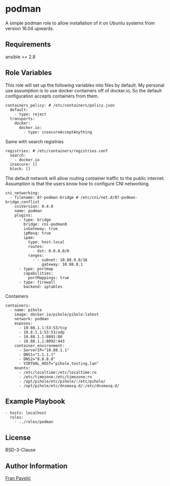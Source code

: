 podman
=========

A simple podman role to allow installation of it on Ubuntu systems from version 16.04 upwards.

Requirements
------------
ansible >= 2.8

Role Variables
--------------

This role will set up the following variables into files by default.
My personal use assumption is to use docker containers off of docker.io,
So the default configuration accepts containers from them.
```
containers_policy: # /etc/containers/policy.json
  default:
    - type: reject
  transports:
    docker:
      docker.io:
        - type: insecureAcceptAnything
```

Same with search registries
```
registries: # /etc/containers/registries.conf
  search:
    - docker.io
  insecure: []
  block: []
```

The default network will allow routing container traffic to the public internet.
Assumption is that the users know how to configure CNI networking.
```
cni_networking:
  - filename: 87-podman-bridge # /etc/cni/net.d/87-podman-bridge.conflist
    cniVersion: 0.4.0
    name: podman
    plugins:
      - type: bridge
        bridge: cni-podman0
        isGateway: true
        ipMasq: true
        ipam:
          type: host-local
          routes:
            - dst: 0.0.0.0/0
          ranges:
            - - subnet: 10.88.0.0/16
                gateway: 10.88.0.1
      - type: portmap
        capabilities:
          portMappings: true
      - type: firewall
        backend: iptables
```

Containers
```
containers:
  - name: pihole
    image: docker.io/pihole/pihole:latest
    network: podman
    exposes:
      - 10.88.1.1:53:53/tcp
      - 10.8.1.1:53:53/udp
      - 10.88.1.1:8091:80
      - 10.88.1.1:8092:443
    container_environment:
      - ServerIP="10.88.1.1"
      - DNS1="1.1.1.1"
      - DNS2="8.8.8.8"
      - VIRTUAL_HOST="pihole.testing.lan"
    mounts:
      - /etc/localtime:/etc/localtime:ro
      - /etc/timezone:/etc/timezone:ro
      - /opt/pihole/etc/pihole/:/etc/pihole/
      - /opt/pihole/etc/dnsmasq.d/:/etc/dnsmasq.d/
```

Example Playbook
----------------

```
- hosts: localhost
  roles:
    - ../roles/podman
```

License
-------
BSD-3-Clause

Author Information
------------------

[Fran Pavelić](https://github.com/vrga/)
